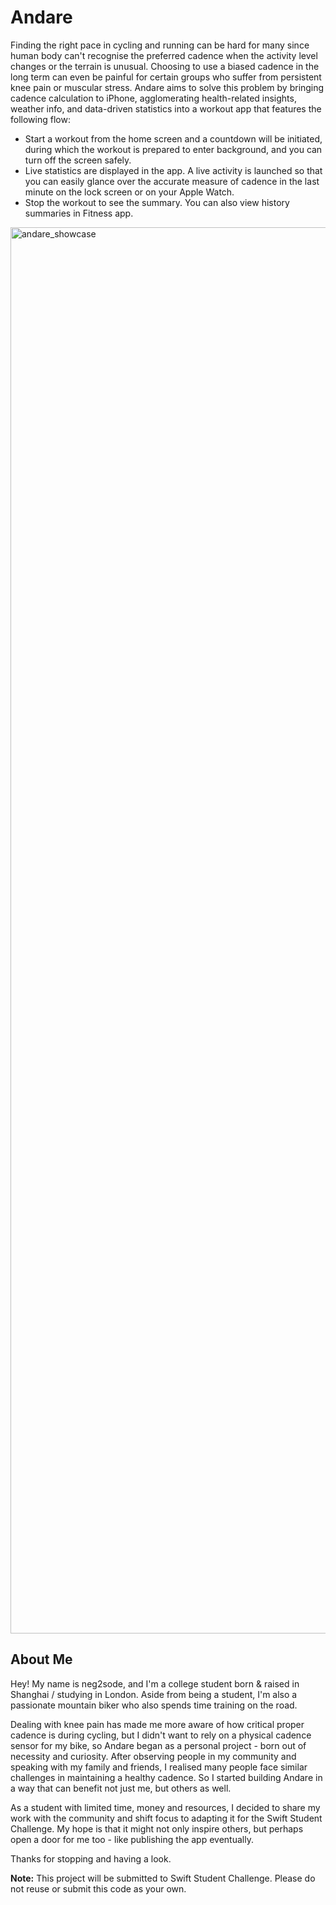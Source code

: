 # Andare
Finding the right pace in cycling and running can be hard for many since human body can't recognise the preferred cadence when the activity level changes or the terrain is unusual. Choosing to use a biased cadence in the long term can even be painful for certain groups who suffer from persistent knee pain or muscular stress. Andare aims to solve this problem by bringing cadence calculation to iPhone, agglomerating health-related insights, weather info, and data-driven statistics into a workout app that features the following flow:

* Start a workout from the home screen and a countdown will be initiated, during which the workout is prepared to enter background, and you can turn off the screen safely.
* Live statistics are displayed in the app. A live activity is launched so that you can easily glance over the accurate measure of cadence in the last minute on the lock screen or on your Apple Watch.
* Stop the workout to see the summary. You can also view history summaries in Fitness app.

<img width="3000" height="2250" alt="andare_showcase" src="https://github.com/user-attachments/assets/5d553f54-22e3-4359-9ee2-d505ec1f2179" />

## About Me
Hey! My name is neg2sode, and I'm a college student born & raised in Shanghai / studying in London. Aside from being a student, I'm also a passionate mountain biker who also spends time training on the road.

Dealing with knee pain has made me more aware of how critical proper cadence is during cycling, but I didn't want to rely on a physical cadence sensor for my bike, so Andare began as a personal project - born out of necessity and curiosity. After observing people in my community and speaking with my family and friends, I realised many people face similar challenges in maintaining a healthy cadence. So I started building Andare in a way that can benefit not just me, but others as well.

As a student with limited time, money and resources, I decided to share my work with the community and shift focus to adapting it for the Swift Student Challenge. My hope is that it might not only inspire others, but perhaps open a door for me too - like publishing the app eventually.

Thanks for stopping and having a look.

**Note:** This project will be submitted to Swift Student Challenge. Please do not reuse or submit this code as your own.